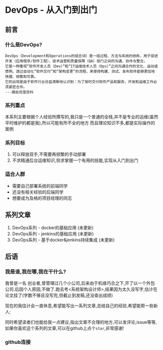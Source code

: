 # DevOps - 从入门到出门

## 前言

### 什么是DevOps?
```
DevOps（Development和Operations的组合词）是一组过程、方法与系统的统称，用于促进开发（应用程序/软件工程）、技术运营和质量保障（QA）部门之间的沟通、协作与整合。
它是一种重视“软件开发人员（Dev）”和“IT运维技术人员（Ops）”之间沟通合作的文化、运动或惯例。透过自动化“软件交付”和“架构变更”的流程，来使得构建、测试、发布软件能够更加地快捷、频繁和可靠。
它的出现是由于软件行业日益清晰地认识到：为了按时交付软件产品和服务，开发和运维工作必须紧密合作。
---摘自百度百科
```
### 系列重点

本系列主要根据个人经验所撰写的,我只是一个普通的全栈,并不是专业的运维(虽然平时维护的都是我),所以可能有所不全的地方
而且理论知识不多,都是实际操作的案例

### 系列目标
1. 可以释放双手,不需要再频繁的手动部署
2. 不求精通后台运维知识,但求掌握一个有用的技能,实现从入门到出门

### 适合人群
* 需要自己部署系统的前端同学
* 还没有相关经验的后端同学
* 想要成为及格的项目经理的同志

## 系列文章
1. DevOps系列 - docker的基础应用 (未更新)
2. DevOps系列 - jenkins的基础应用 (未更新)
3. DevOps系列 - 基于docker&jenkins持续集成 (未更新)


## 后语
### 我是谁,我在哪,我在干什么?
我曾是一名 创业者,曾管理过几个小公司,后来由于机缘巧合之下,开了以一个外包公司.后因个人原因,不做了.跑去考<系统架构设计师>,结果因为太久没写字,估计在论文挂了(字数不够且没写完,但截止到发稿,还没查出成绩)

现在的我估计会一直休息,希望能写出一系列文章,总结自己的经验,希望能帮一些新人;

同时希望读者们也能给我一点建议,指出文章不合理的地方,可以发评论,issue等等,如果你喜欢这个系列的文章,可以在github上点个`star`,非常感谢!


### github连接
